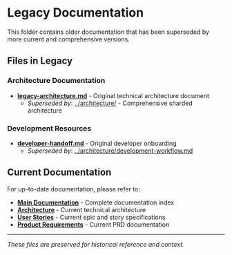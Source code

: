 # Legacy Documentation

This folder contains older documentation that has been superseded by more current and comprehensive versions.

## Files in Legacy

### Architecture Documentation
- **[legacy-architecture.md](./legacy-architecture.md)** - Original technical architecture document
  - *Superseded by*: [../architecture/](../architecture/) - Comprehensive sharded architecture

### Development Resources
- **[developer-handoff.md](./developer-handoff.md)** - Original developer onboarding
  - *Superseded by*: [../architecture/development-workflow.md](../architecture/development-workflow.md)

## Current Documentation

For up-to-date documentation, please refer to:
- **[Main Documentation](../README.md)** - Complete documentation index
- **[Architecture](../architecture/)** - Current technical architecture
- **[User Stories](../stories/)** - Current epic and story specifications
- **[Product Requirements](../prd/)** - Current PRD documentation

---
*These files are preserved for historical reference and context.*